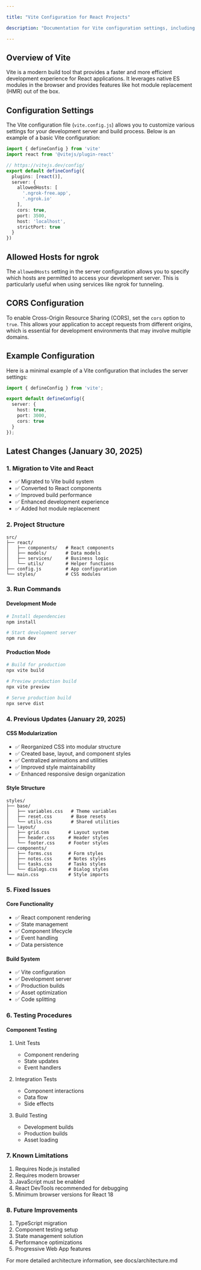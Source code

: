 ```yaml
---

title: "Vite Configuration for React Projects"

description: "Documentation for Vite configuration settings, including server settings and allowed hosts for ngrok."

---
```


## Overview of Vite

Vite is a modern build tool that provides a faster and more efficient development experience for React applications. It leverages native ES modules in the browser and provides features like hot module replacement (HMR) out of the box.

## Configuration Settings

The Vite configuration file (`vite.config.js`) allows you to customize various settings for your development server and build process. Below is an example of a basic Vite configuration:

```typescript
import { defineConfig } from 'vite'
import react from '@vitejs/plugin-react'

// https://vitejs.dev/config/
export default defineConfig({
  plugins: [react()],
  server: {
    allowedHosts: [
      '.ngrok-free.app',
      '.ngrok.io'
    ],
    cors: true,
    port: 3500,
    host: 'localhost',
    strictPort: true
  }
})
```

## Allowed Hosts for ngrok

The `allowedHosts` setting in the server configuration allows you to specify which hosts are permitted to access your development server. This is particularly useful when using services like ngrok for tunneling.

## CORS Configuration

To enable Cross-Origin Resource Sharing (CORS), set the `cors` option to `true`. This allows your application to accept requests from different origins, which is essential for development environments that may involve multiple domains.

## Example Configuration

Here is a minimal example of a Vite configuration that includes the server settings:

```typescript
import { defineConfig } from 'vite';

export default defineConfig({
  server: {
    host: true,
    port: 3000,
    cors: true
  }
});
```

## Latest Changes (January 30, 2025)

### 1. Migration to Vite and React
- ✅ Migrated to Vite build system
- ✅ Converted to React components
- ✅ Improved build performance
- ✅ Enhanced development experience
- ✅ Added hot module replacement

### 2. Project Structure

```
src/
├── react/
│   ├── components/   # React components
│   ├── models/       # Data models
│   ├── services/     # Business logic
│   └── utils/        # Helper functions
├── config.js         # App configuration
└── styles/           # CSS modules
```

### 3. Run Commands

#### Development Mode

```bash
# Install dependencies
npm install

# Start development server
npm run dev
```

#### Production Mode

```bash
# Build for production
npx vite build

# Preview production build
npx vite preview

# Serve production build
npx serve dist
```

### 4. Previous Updates (January 29, 2025)

#### CSS Modularization
- ✅ Reorganized CSS into modular structure
- ✅ Created base, layout, and component styles
- ✅ Centralized animations and utilities
- ✅ Improved style maintainability
- ✅ Enhanced responsive design organization

#### Style Structure

```
styles/
├── base/
│   ├── variables.css   # Theme variables
│   ├── reset.css       # Base resets
│   └── utils.css       # Shared utilities
├── layout/
│   ├── grid.css       # Layout system
│   ├── header.css     # Header styles
│   └── footer.css     # Footer styles
├── components/
│   ├── forms.css      # Form styles
│   ├── notes.css      # Notes styles
│   ├── tasks.css      # Tasks styles
│   └── dialogs.css    # Dialog styles
└── main.css           # Style imports
```

### 5. Fixed Issues

#### Core Functionality
- ✅ React component rendering
- ✅ State management
- ✅ Component lifecycle
- ✅ Event handling
- ✅ Data persistence

#### Build System
- ✅ Vite configuration
- ✅ Development server
- ✅ Production builds
- ✅ Asset optimization
- ✅ Code splitting

### 6. Testing Procedures

#### Component Testing
1. Unit Tests
   - Component rendering
   - State updates
   - Event handlers

2. Integration Tests
   - Component interactions
   - Data flow
   - Side effects

3. Build Testing
   - Development builds
   - Production builds
   - Asset loading

### 7. Known Limitations
1. Requires Node.js installed
2. Requires modern browser
3. JavaScript must be enabled
4. React DevTools recommended for debugging
5. Minimum browser versions for React 18

### 8. Future Improvements
1. TypeScript migration
2. Component testing setup
3. State management solution
4. Performance optimizations
5. Progressive Web App features

For more detailed architecture information, see docs/architecture.md